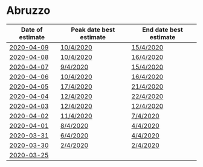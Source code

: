 # Abruzzo

|Date of estimate|Peak date best estimate|End date best estimate|
|----|----|----|
|[2020-04-09](2020-04-09/README.md)|[10/4/2020](2020-04-09/COVID-19_abruzzo_j9_2020-04-09.md)|[15/4/2020](2020-04-09/COVID-19_abruzzo_j9_2020-04-09.md)|
|[2020-04-08](2020-04-08/README.md)|[10/4/2020](2020-04-08/COVID-19_abruzzo_j9_2020-04-08.md)|[16/4/2020](2020-04-08/COVID-19_abruzzo_j8_2020-04-08.md)|
|[2020-04-07](2020-04-07/README.md)|[9/4/2020](2020-04-07/COVID-19_abruzzo_j8_2020-04-07.md)|[15/4/2020](2020-04-07/COVID-19_abruzzo_j8_2020-04-07.md)|
|[2020-04-06](2020-04-06/README.md)|[10/4/2020](2020-04-06/COVID-19_abruzzo_j8_2020-04-06.md)|[16/4/2020](2020-04-06/COVID-19_abruzzo_j8_2020-04-06.md)|
|[2020-04-05](2020-04-05/README.md)|[17/4/2020](2020-04-05/COVID-19_abruzzo_j8_2020-04-05.md)|[21/4/2020](2020-04-05/COVID-19_abruzzo_j7_2020-04-05.md)|
|[2020-04-04](2020-04-04/README.md)|[12/4/2020](2020-04-04/COVID-19_abruzzo_j7_2020-04-04.md)|[22/4/2020](2020-04-04/COVID-19_abruzzo_j7_2020-04-04.md)|
|[2020-04-03](2020-04-03/README.md)|[12/4/2020](2020-04-03/COVID-19_abruzzo_j8_2020-04-03.md)|[12/4/2020](2020-04-03/COVID-19_abruzzo_j7_2020-04-03.md)|
|[2020-04-02](2020-04-02/README.md)|[11/4/2020](2020-04-02/COVID-19_abruzzo_j8_2020-04-02.md)|[7/4/2020](2020-04-02/COVID-19_abruzzo_j7_2020-04-02.md)|
|[2020-04-01](2020-04-01/README.md)|[8/4/2020](2020-04-01/COVID-19_abruzzo_j7_2020-04-01.md)|[4/4/2020](2020-04-01/COVID-19_abruzzo_j11_2020-04-01.md)|
|[2020-03-31](2020-03-31/README.md)|[6/4/2020](2020-03-31/COVID-19_abruzzo_j9_2020-03-31.md)|[4/4/2020](2020-03-31/COVID-19_abruzzo_j10_2020-03-31.md)|
|[2020-03-30](2020-03-30/README.md)|[2/4/2020](2020-03-30/COVID-19_abruzzo_j9_2020-03-30.md)|[2/4/2020](2020-03-30/COVID-19_abruzzo_j9_2020-03-30.md)|
|[2020-03-25](2020-03-25/README.md)|[](2020-03-25/)|[](2020-03-25/)|

